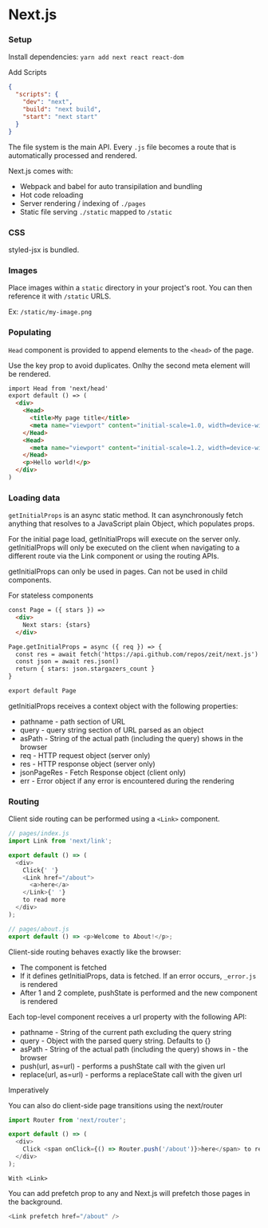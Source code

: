 # Next.js

### Setup

Install dependencies:
`yarn add next react react-dom`

Add Scripts

```json
{
  "scripts": {
    "dev": "next",
    "build": "next build",
    "start": "next start"
  }
}
```

The file system is the main API. Every `.js` file becomes a route that is automatically processed and rendered.

Next.js comes with:

* Webpack and babel for auto transipilation and bundling
* Hot code reloading
* Server rendering / indexing of `./pages`
* Static file serving `./static` mapped to `/static`

### CSS

styled-jsx is bundled.

### Images

Place images within a `static` directory in your project's root. You can then reference it with `/static` URLS.

Ex: `/static/my-image.png`

### Populating <head>

`Head` component is provided to append elements to the `<head>` of the page.

Use the key prop to avoid duplicates. Onlhy the second meta element will be rendered.

```html
import Head from 'next/head'
export default () => (
  <div>
    <Head>
      <title>My page title</title>
      <meta name="viewport" content="initial-scale=1.0, width=device-width" key="viewport" />
    </Head>
    <Head>
      <meta name="viewport" content="initial-scale=1.2, width=device-width" key="viewport" />
    </Head>
    <p>Hello world!</p>
  </div>
)
```

### Loading data

`getInitialProps` is an async static method. It can asynchronously fetch anything that resolves to a JavaScript plain Object, which populates props.

For the initial page load, getInitialProps will execute on the server only. getInitialProps will only be executed on the client when navigating to a different route via the Link component or using the routing APIs.

getInitialProps can only be used in pages. Can not be used in child components.

For stateless components

```html
const Page = ({ stars }) =>
  <div>
    Next stars: {stars}
  </div>

Page.getInitialProps = async ({ req }) => {
  const res = await fetch('https://api.github.com/repos/zeit/next.js')
  const json = await res.json()
  return { stars: json.stargazers_count }
}

export default Page
```

getInitialProps receives a context object with the following properties:

* pathname - path section of URL
* query - query string section of URL parsed as an object
* asPath - String of the actual path (including the query) shows in the browser
* req - HTTP request object (server only)
* res - HTTP response object (server only)
* jsonPageRes - Fetch Response object (client only)
* err - Error object if any error is encountered during the rendering

### Routing

Client side routing can be performed using a `<Link>` component.

```javascript
// pages/index.js
import Link from 'next/link';

export default () => (
  <div>
    Click{' '}
    <Link href="/about">
      <a>here</a>
    </Link>{' '}
    to read more
  </div>
);
```

```javascript
// pages/about.js
export default () => <p>Welcome to About!</p>;
```

Client-side routing behaves exactly like the browser:

* The component is fetched
* If it defines getInitialProps, data is fetched. If an error occurs, `_error.js` is rendered
* After 1 and 2 complete, pushState is performed and the new component is rendered

Each top-level component receives a url property with the following API:

* pathname - String of the current path excluding the query string
* query - Object with the parsed query string. Defaults to {}
* asPath - String of the actual path (including the query) shows in - the browser
* push(url, as=url) - performs a pushState call with the given url
* replace(url, as=url) - performs a replaceState call with the given url

Imperatively

You can also do client-side page transitions using the next/router

```javascript
import Router from 'next/router';

export default () => (
  <div>
    Click <span onClick={() => Router.push('/about')}>here</span> to read more
  </div>
);
```

`With <Link>`

You can add prefetch prop to any <Link> and Next.js will prefetch those pages in the background.

```javascript
<Link prefetch href="/about" />
```
